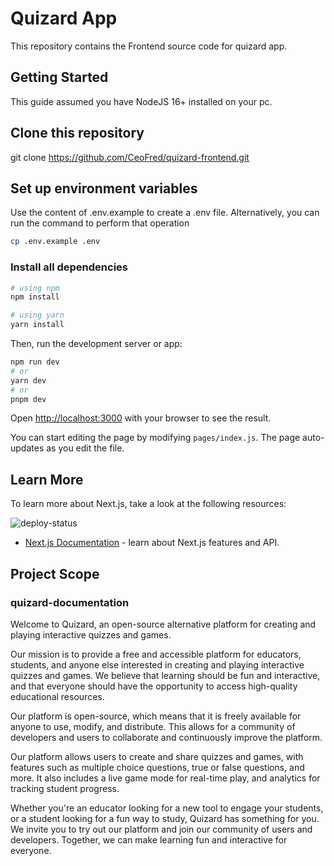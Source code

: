 # Quizard App

This repository contains the Frontend source code for quizard app.

## Getting Started

This guide assumed you have NodeJS 16+ installed on your pc.

## Clone this repository

git clone https://github.com/CeoFred/quizard-frontend.git

## Set up environment variables

Use the content of .env.example to create a .env file. Alternatively, you can run the command to perform that operation

```bash
cp .env.example .env
```

### Install all dependencies

```bash
# using npm
npm install

# using yarn
yarn install
```

Then, run the development server or app:

```bash
npm run dev
# or
yarn dev
# or
pnpm dev
```

Open [http://localhost:3000](http://localhost:3000) with your browser to see the result.

You can start editing the page by modifying `pages/index.js`. The page auto-updates as you edit the file.


## Learn More

To learn more about Next.js, take a look at the following resources:

![deploy-status](https://api.netlify.com/api/v1/badges/bbab0723-4a8b-40c3-83a7-03894ac24f33/deploy-status) 

- [Next.js Documentation](https://nextjs.org/docs) - learn about Next.js features and API.


## Project Scope

### quizard-documentation

Welcome to Quizard, an open-source alternative platform for creating and playing interactive quizzes and games.

Our mission is to provide a free and accessible platform for educators, students, and anyone else interested in creating and playing interactive quizzes and games. We believe that learning should be fun and interactive, and that everyone should have the opportunity to access high-quality educational resources.

Our platform is open-source, which means that it is freely available for anyone to use, modify, and distribute. This allows for a community of developers and users to collaborate and continuously improve the platform.

Our platform allows users to create and share quizzes and games, with features such as multiple choice questions, true or false questions, and more. It also includes a live game mode for real-time play, and analytics for tracking student progress.

Whether you're an educator looking for a new tool to engage your students, or a student looking for a fun way to study, Quizard has something for you. We invite you to try out our platform and join our community of users and developers. Together, we can make learning fun and interactive for everyone.
